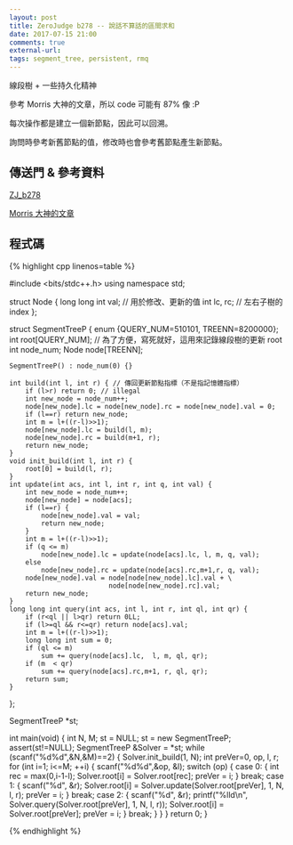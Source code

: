 ```yaml
---
layout: post
title: ZeroJudge b278 -- 說話不算話的區間求和
date: 2017-07-15 21:00
comments: true
external-url:
tags: segment_tree, persistent, rmq
---
```


線段樹 + 一些持久化精神

參考 Morris 大神的文章，所以 code 可能有 87% 像 :P

每次操作都是建立一個新節點，因此可以回溯。

詢問時參考新舊節點的值，修改時也會參考舊節點產生新節點。

## 傳送門 & 參考資料

[ZJ_b278](https://zerojudge.tw/ShowProblem?problemid=b278)

[Morris 大神的文章](http://morris821028.github.io/2014/08/30/oj/zj/b278/)


## 程式碼

{% highlight cpp linenos=table %}

#include <bits/stdc++.h>
using namespace std;

struct Node {
    long long int val;    // 用於修改、更新的值
    int lc, rc; // 左右子樹的 index
};

struct SegmentTreeP {
    enum {QUERY_NUM=510101, TREENN=8200000};
    int root[QUERY_NUM]; // 為了方便，寫死就好，這用來記錄線段樹的更新 root
    int node_num;
    Node node[TREENN];

    SegmentTreeP() : node_num(0) {}

    int build(int l, int r) { // 傳回更新節點指標（不是指記憶體指標）
        if (l>r) return 0; // illegal
        int new_node = node_num++;
        node[new_node].lc = node[new_node].rc = node[new_node].val = 0;
        if (l==r) return new_node;
        int m = l+((r-l)>>1);
        node[new_node].lc = build(l, m);
        node[new_node].rc = build(m+1, r);
        return new_node;
    }
    void init_build(int l, int r) {
        root[0] = build(l, r);
    }
    int update(int acs, int l, int r, int q, int val) {
        int new_node = node_num++;
        node[new_node] = node[acs];
        if (l==r) {
            node[new_node].val = val;
            return new_node;
        }
        int m = l+((r-l)>>1);
        if (q <= m)
            node[new_node].lc = update(node[acs].lc, l, m, q, val);
        else
            node[new_node].rc = update(node[acs].rc,m+1,r, q, val);
        node[new_node].val = node[node[new_node].lc].val + \
                             node[node[new_node].rc].val;
        return new_node;
    }
    long long int query(int acs, int l, int r, int ql, int qr) {
        if (r<ql || l>qr) return 0LL;
        if (l>=ql && r<=qr) return node[acs].val;
        int m = l+((r-l)>>1);
        long long int sum = 0;
        if (ql <= m)
            sum += query(node[acs].lc,  l, m, ql, qr);
        if (m  < qr)
            sum += query(node[acs].rc,m+1, r, ql, qr);
        return sum;
    }
};

SegmentTreeP *st;

int main(void) {
    int N, M;
    st = NULL;
    st = new SegmentTreeP;
    assert(st!=NULL);
    SegmentTreeP &Solver = *st;
    while (scanf("%d%d",&N,&M)==2) {
        Solver.init_build(1, N);
        int preVer=0, op, l, r;
        for (int i=1; i<=M; ++i) {
            scanf("%d%d",&op, &l);
            switch (op) {
                case 0: {
                    int rec = max(0,i-1-l);
                    Solver.root[i] = Solver.root[rec];
                    preVer = i;
                        }
                    break;
                case 1: {
                    scanf("%d", &r);
                    Solver.root[i] = Solver.update(Solver.root[preVer], 1, N, l, r);
                    preVer = i;
                        }
                    break;
                case 2: {
                    scanf("%d", &r);
                    printf("%lld\n", Solver.query(Solver.root[preVer], 1, N, l, r));
                    Solver.root[i] = Solver.root[preVer];
                    preVer = i;
                        }
                    break;
            }
        }
    }
    return 0;
}


{% endhighlight %}


